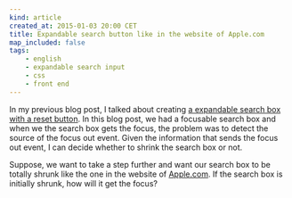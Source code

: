 ```yaml
---
kind: article
created_at: 2015-01-03 20:00 CET
title: Expandable search button like in the website of Apple.com
map_included: false
tags:
    - english
    - expandable search input
    - css
    - front end
---
```


In my previous blog post, I talked about creating [a expandable search box with a reset button](/#/blog/post/2015/01/02/ResetAnimatedInput).
In this blog post, we had a focusable search box and when we the search box gets the focus, the problem was to detect the source of the focus out
event. Given the information that sends the focus out event, I can decide whether to shrink the search box or not.

Suppose, we want to take a step further and want our search box to be totally shrunk like the one in the website of [Apple.com](www.apple.com).
If the search box is initially shrunk, how will it get the focus? 

<!--MORE-->


